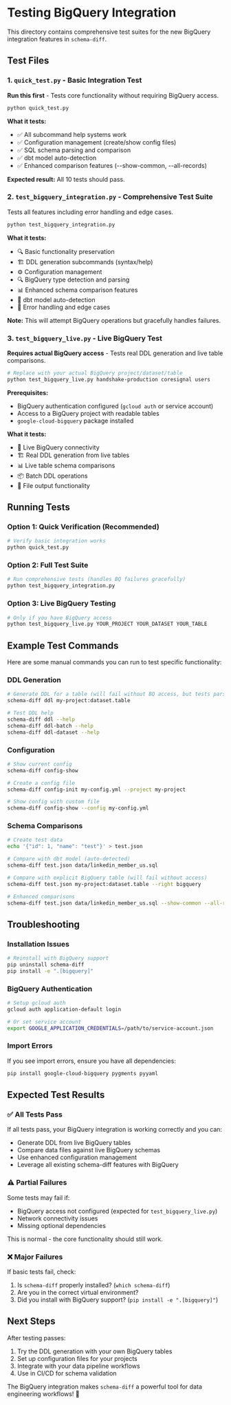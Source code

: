 # Testing BigQuery Integration

This directory contains comprehensive test suites for the new BigQuery integration features in `schema-diff`.

## Test Files

### 1. `quick_test.py` - Basic Integration Test
**Run this first** - Tests core functionality without requiring BigQuery access.

```bash
python quick_test.py
```

**What it tests:**
- ✅ All subcommand help systems work
- ✅ Configuration management (create/show config files)
- ✅ SQL schema parsing and comparison
- ✅ dbt model auto-detection
- ✅ Enhanced comparison features (--show-common, --all-records)

**Expected result:** All 10 tests should pass.

### 2. `test_bigquery_integration.py` - Comprehensive Test Suite
Tests all features including error handling and edge cases.

```bash
python test_bigquery_integration.py
```

**What it tests:**
- 🔍 Basic functionality preservation
- 🏗️ DDL generation subcommands (syntax/help)
- ⚙️ Configuration management
- 🔍 BigQuery type detection and parsing
- 📊 Enhanced schema comparison features
- 🔧 dbt model auto-detection
- 🚨 Error handling and edge cases

**Note:** This will attempt BigQuery operations but gracefully handles failures.

### 3. `test_bigquery_live.py` - Live BigQuery Test
**Requires actual BigQuery access** - Tests real DDL generation and live table comparisons.

```bash
# Replace with your actual BigQuery project/dataset/table
python test_bigquery_live.py handshake-production coresignal users
```

**Prerequisites:**
- BigQuery authentication configured (`gcloud auth` or service account)
- Access to a BigQuery project with readable tables
- `google-cloud-bigquery` package installed

**What it tests:**
- 🔗 Live BigQuery connectivity
- 🏗️ Real DDL generation from live tables
- 📊 Live table schema comparisons
- 📦 Batch DDL operations
- 💾 File output functionality

## Running Tests

### Option 1: Quick Verification (Recommended)
```bash
# Verify basic integration works
python quick_test.py
```

### Option 2: Full Test Suite
```bash
# Run comprehensive tests (handles BQ failures gracefully)
python test_bigquery_integration.py
```

### Option 3: Live BigQuery Testing
```bash
# Only if you have BigQuery access
python test_bigquery_live.py YOUR_PROJECT YOUR_DATASET YOUR_TABLE
```

## Example Test Commands

Here are some manual commands you can run to test specific functionality:

### DDL Generation
```bash
# Generate DDL for a table (will fail without BQ access, but tests parsing)
schema-diff ddl my-project:dataset.table

# Test DDL help
schema-diff ddl --help
schema-diff ddl-batch --help
schema-diff ddl-dataset --help
```

### Configuration
```bash
# Show current config
schema-diff config-show

# Create a config file
schema-diff config-init my-config.yml --project my-project

# Show config with custom file
schema-diff config-show --config my-config.yml
```

### Schema Comparisons
```bash
# Create test data
echo '{"id": 1, "name": "test"}' > test.json

# Compare with dbt model (auto-detected)
schema-diff test.json data/linkedin_member_us.sql

# Compare with explicit BigQuery table (will fail without access)
schema-diff test.json my-project:dataset.table --right bigquery

# Enhanced comparisons
schema-diff test.json data/linkedin_member_us.sql --show-common --all-records
```

## Troubleshooting

### Installation Issues
```bash
# Reinstall with BigQuery support
pip uninstall schema-diff
pip install -e ".[bigquery]"
```

### BigQuery Authentication
```bash
# Setup gcloud auth
gcloud auth application-default login

# Or set service account
export GOOGLE_APPLICATION_CREDENTIALS=/path/to/service-account.json
```

### Import Errors
If you see import errors, ensure you have all dependencies:
```bash
pip install google-cloud-bigquery pygments pyyaml
```

## Expected Test Results

### ✅ All Tests Pass
If all tests pass, your BigQuery integration is working correctly and you can:
- Generate DDL from live BigQuery tables
- Compare data files against live BigQuery schemas
- Use enhanced configuration management
- Leverage all existing schema-diff features with BigQuery

### ⚠️ Partial Failures
Some tests may fail if:
- BigQuery access not configured (expected for `test_bigquery_live.py`)
- Network connectivity issues
- Missing optional dependencies

This is normal - the core functionality should still work.

### ❌ Major Failures
If basic tests fail, check:
1. Is `schema-diff` properly installed? (`which schema-diff`)
2. Are you in the correct virtual environment?
3. Did you install with BigQuery support? (`pip install -e ".[bigquery]"`)

## Next Steps

After testing passes:
1. Try the DDL generation with your own BigQuery tables
2. Set up configuration files for your projects
3. Integrate with your data pipeline workflows
4. Use in CI/CD for schema validation

The BigQuery integration makes `schema-diff` a powerful tool for data engineering workflows! 🚀
